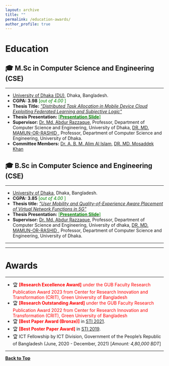 ```yaml
---
layout: archive
title: ""
permalink: /education-awards/
author_profile: true
---
```


# Education

## 🎓 M.Sc in Computer Science and Engineering (CSE)
--------------------------------

* [University of Dhaka (DU)](https://www.du.ac.bd/), Dhaka, Bangladesh.
* **CGPA:  3.98** <span style ="color:Green"> [*out of 4.00* ] </span>
* **Thesis Title:** [*"Distributed Task Allocation in Mobile Device Cloud Exploiting Federated Learning and Subjective Logic"*](https://github.com/PalashRoy975/Palash_Roy.github.io/blob/master/files/BSc%20Final%20Defense%20Report_Palash.pdf) 
* **Thesis Presentation:** [<span style ="color:Green"> [**Presentation Slide**] </span>](https://PalashRoy975.github.io/files/MS_Final_Defense_Palash.pptx) 
* **Supervisor:** [Dr. Md. Abdur Razzaque](https://www.cse.du.ac.bd/profile/?faculty=AR), Professor, Department of Computer Science and Engineering, University of Dhaka, [DR. MD. MAMUN-OR-RASHID ](https://www.cse.du.ac.bd/profile/?faculty=MR), Professor, Department of Computer Science and Engineering, University of Dhaka.
* **Committee Members:** [Dr. A. B. M. Alim Al Islam](https://cse.buet.ac.bd/faculty_list/detail/razi), [DR. MD. Mosaddek Khan](https://www.cse.du.ac.bd/profile/?faculty=MK)


## 🎓 B.Sc in Computer Science and Engineering (CSE)
-----------------------------------------------------------


* [University of Dhaka](https://www.du.ac.bd/), Dhaka, Bangladesh.
* **CGPA:  3.85** <span style ="color:Green"> [*out of 4.00* ] </span>
* **Thesis title:** [*"User Mobility and Quality-of-Experience Aware Placement of Virtual Network Functions in 5G"*](https://PalashRoy975.github.io/files/BSc_Final_Defense_Report_Palash.pdf) 
* **Thesis Presentation:** [<span style ="color:Green"> [**Presentation Slide**] </span>](https://PalashRoy975.github.io/files/BSc_Final_Defense_Slide_Palash.pdf) 
* **Supervisor:** [Dr. Md. Abdur Razzaque](https://www.cse.du.ac.bd/profile/?faculty=AR), Professor, Department of Computer Science and Engineering, University of dhaka, [DR. MD. MAMUN-OR-RASHID ](https://www.cse.du.ac.bd/profile/?faculty=MR), Professor, Department of Computer Science and Engineering, University of Dhaka.


<!-- <a href="https://sujan-sarker.github.io/education-awards/"> <img src="https://sujan-sarker.github.io/images/educations.png" alt="Education"
	title="Education" width="500" height="50"> </a>
-->
------------------------------------------------------
------------------------------------------------------

# Awards
---------

* 🏆 <span style="color:Red"> **[Research Excellence Award]** under the GUB Faculty Research Publication Award 2023 from Center for Research Innovation and Transformation (CRIT), Green University of Bangladesh
* 🏆 <span style="color:Red"> **[Research Outstanding Award]** under the GUB Faculty Research Publication Award 2022 from Center for Research Innovation and Transformation (CRIT), Green University of Bangladesh
* 🏆 <span style="color:Red"> **[Best Paper Award (Bronze)]** </span> in [STI 2021](http://fse.green.edu.bd/sti-2021/).
* 🏆 <span style="color:Red"> **[Best Poster Paper Award]** </span> in [STI 2019](http://fse.green.edu.bd/sti-2019/).
* 🏆 ICT Fellowship by ICT Division, Government of the People’s Republic of Bangladesh (June, 2020 - December, 2021) [*Amount: 4,80,000 BDT*]




<!-- <a href="https://tafseer-nayeem.github.io/education-awards/"> <img src="https://tafseer-nayeem.github.io/images/awards.png" alt="Awards"
	title="Awards" width="550" height="30"> </a> -->

--------------------------------------------

[**Back to Top**](#)

